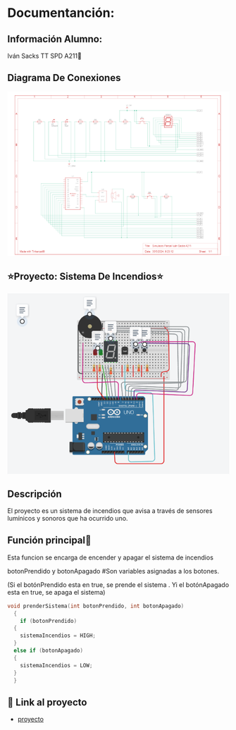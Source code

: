 # Documentanción:
## Información Alumno:
Iván Sacks TT SPD A211:pray:

## Diagrama De Conexiones
![Tinkercad](./img/diagrama.png)


## :star:Proyecto: Sistema De Incendios:star:
![Tinkercad](./img/sistemaIncendios.png)


## Descripción
El proyecto es un sistema de incendios que avisa a través de sensores lumínicos y sonoros que ha ocurrido uno.

## Función principal:raised_hands:
Esta funcion se encarga de encender y apagar el sistema de incendios

botonPrendido y  botonApagado #Son variables asignadas a los botones.

(Si el botónPrendido esta en true, se prende el sistema . Yi el botónApagado esta en true, se apaga el sistema) 

~~~ C++ :collision:
void prenderSistema(int botonPrendido, int botonApagado)
  {
    if (botonPrendido)
  {
    sistemaIncendios = HIGH;
  }
  else if (botonApagado)
  {         
    sistemaIncendios = LOW;   
  }
  }
~~~

## :muscle: Link al proyecto
- [proyecto](https://www.tinkercad.com/things/kaS3G6QeOcw-simulacro-parcial-ivan-sacks-a211/editel?sharecode=Df2IqMLfKf2Ypm6Jcaq48aBOQSW4cYphO8chJzJHWeQ)







